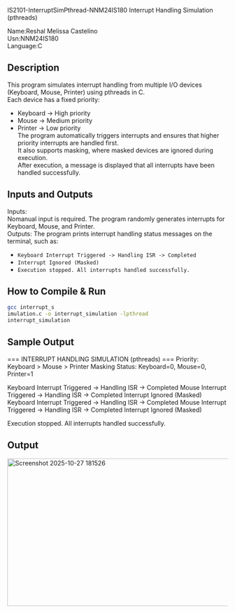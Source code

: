  IS2101-InterruptSimPthread-NNM24IS180
 Interrupt Handling Simulation (pthreads)

Name:Reshal Melissa Castelino  
Usn:NNM24IS180  
Language:C 

## Description
This program simulates interrupt handling from multiple I/O devices (Keyboard, Mouse, Printer) using pthreads in C.  
Each device has a fixed priority:
- Keyboard → High priority  
- Mouse → Medium priority  
- Printer → Low priority  
The program automatically triggers interrupts and ensures that higher priority interrupts are handled first.  
It also supports masking, where masked devices are ignored during execution.  
After execution, a message is displayed that all interrupts have been handled successfully.

## Inputs and Outputs
Inputs:  
Nomanual input is required. The program randomly generates interrupts for Keyboard, Mouse, and Printer.  
Outputs:
The program prints interrupt handling status messages on the terminal, such as:  
- `Keyboard Interrupt Triggered -> Handling ISR -> Completed`  
- `Interrupt Ignored (Masked)`  
- `Execution stopped. All interrupts handled successfully.`  

## How to Compile & Run
```bash
gcc interrupt_s
imulation.c -o interrupt_simulation -lpthread
interrupt_simulation
```
## Sample Output
=== INTERRUPT HANDLING SIMULATION (pthreads) ===
Priority: Keyboard > Mouse > Printer
Masking Status: Keyboard=0, Mouse=0, Printer=1

Keyboard Interrupt Triggered -> Handling ISR -> Completed
Mouse Interrupt Triggered -> Handling ISR -> Completed
Interrupt Ignored (Masked)
Keyboard Interrupt Triggered -> Handling ISR -> Completed
Mouse Interrupt Triggered -> Handling ISR -> Completed
Interrupt Ignored (Masked)

Execution stopped. All interrupts handled successfully.

## Output

<img width="855" height="338" alt="Screenshot 2025-10-27 181526" src="https://github.com/user-attachments/assets/52d3ecb4-f882-49fe-8e15-0f680185d081" />

